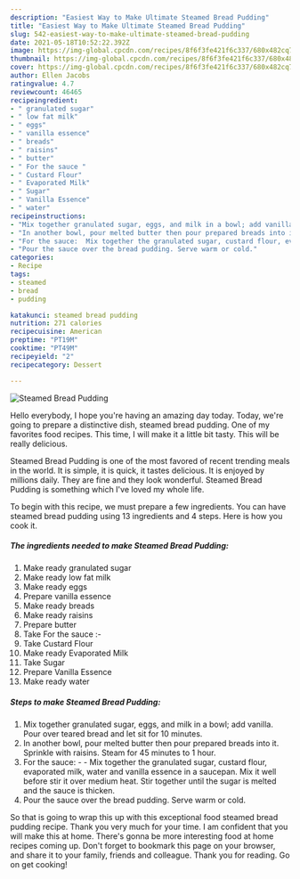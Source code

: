 ```yaml
---
description: "Easiest Way to Make Ultimate Steamed Bread Pudding"
title: "Easiest Way to Make Ultimate Steamed Bread Pudding"
slug: 542-easiest-way-to-make-ultimate-steamed-bread-pudding
date: 2021-05-18T10:52:22.392Z
image: https://img-global.cpcdn.com/recipes/8f6f3fe421f6c337/680x482cq70/steamed-bread-pudding-recipe-main-photo.jpg
thumbnail: https://img-global.cpcdn.com/recipes/8f6f3fe421f6c337/680x482cq70/steamed-bread-pudding-recipe-main-photo.jpg
cover: https://img-global.cpcdn.com/recipes/8f6f3fe421f6c337/680x482cq70/steamed-bread-pudding-recipe-main-photo.jpg
author: Ellen Jacobs
ratingvalue: 4.7
reviewcount: 46465
recipeingredient:
- " granulated sugar"
- " low fat milk"
- " eggs"
- " vanilla essence"
- " breads"
- " raisins"
- " butter"
- " For the sauce "
- " Custard Flour"
- " Evaporated Milk"
- " Sugar"
- " Vanilla Essence"
- " water"
recipeinstructions:
- "Mix together granulated sugar, eggs, and milk in a bowl; add vanilla. Pour over teared bread and let sit for 10 minutes."
- "In another bowl, pour melted butter then pour prepared breads into it. Sprinkle with raisins. Steam for 45 minutes to 1 hour."
- "For the sauce:  Mix together the granulated sugar, custard flour, evaporated milk, water and vanilla essence in a saucepan. Mix it well before stir it over medium heat. Stir together until the sugar is melted and the sauce is thicken."
- "Pour the sauce over the bread pudding. Serve warm or cold."
categories:
- Recipe
tags:
- steamed
- bread
- pudding

katakunci: steamed bread pudding 
nutrition: 271 calories
recipecuisine: American
preptime: "PT19M"
cooktime: "PT49M"
recipeyield: "2"
recipecategory: Dessert

---
```



![Steamed Bread Pudding](https://img-global.cpcdn.com/recipes/8f6f3fe421f6c337/680x482cq70/steamed-bread-pudding-recipe-main-photo.jpg)

Hello everybody, I hope you're having an amazing day today. Today, we're going to prepare a distinctive dish, steamed bread pudding. One of my favorites food recipes. This time, I will make it a little bit tasty. This will be really delicious.



Steamed Bread Pudding is one of the most favored of recent trending meals in the world. It is simple, it is quick, it tastes delicious. It is enjoyed by millions daily. They are fine and they look wonderful. Steamed Bread Pudding is something which I've loved my whole life.


To begin with this recipe, we must prepare a few ingredients. You can have steamed bread pudding using 13 ingredients and 4 steps. Here is how you cook it.

<!--inarticleads1-->

##### The ingredients needed to make Steamed Bread Pudding:

1. Make ready  granulated sugar
1. Make ready  low fat milk
1. Make ready  eggs
1. Prepare  vanilla essence
1. Make ready  breads
1. Make ready  raisins
1. Prepare  butter
1. Take  For the sauce :-
1. Take  Custard Flour
1. Make ready  Evaporated Milk
1. Take  Sugar
1. Prepare  Vanilla Essence
1. Make ready  water




<!--inarticleads2-->

##### Steps to make Steamed Bread Pudding:

1. Mix together granulated sugar, eggs, and milk in a bowl; add vanilla. Pour over teared bread and let sit for 10 minutes.
1. In another bowl, pour melted butter then pour prepared breads into it. Sprinkle with raisins. Steam for 45 minutes to 1 hour.
1. For the sauce: -  - Mix together the granulated sugar, custard flour, evaporated milk, water and vanilla essence in a saucepan. Mix it well before stir it over medium heat. Stir together until the sugar is melted and the sauce is thicken.
1. Pour the sauce over the bread pudding. Serve warm or cold.




So that is going to wrap this up with this exceptional food steamed bread pudding recipe. Thank you very much for your time. I am confident that you will make this at home. There's gonna be more interesting food at home recipes coming up. Don't forget to bookmark this page on your browser, and share it to your family, friends and colleague. Thank you for reading. Go on get cooking!

